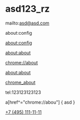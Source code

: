# asd123_rz
mailto:asd@asd.com

about:config

[about:config](http://about:config)

[about:about](http://about:about)

[chrome://about](http://chrome://about)


[about:about](file://about:about)

<a href="chrome://about">chrome_about</a>

tel:123123123123


a[href^="chrome://abou"] { asd }

<a href="tel:+74951111111">+7 (495) 111-11-11</a>
